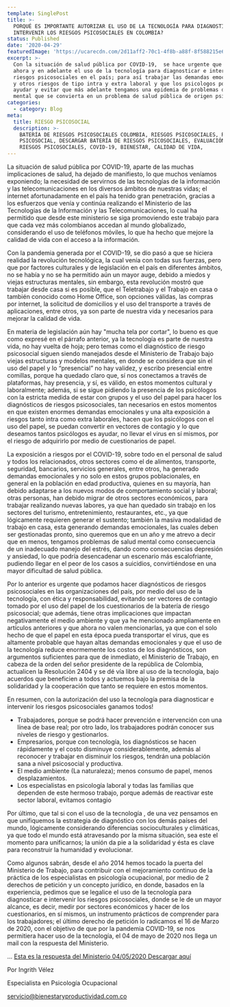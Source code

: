 ```yaml
---
template: SinglePost
title: >-
  PORQUÉ ES IMPORTANTE AUTORIZAR EL USO DE LA TECNOLOGÍA PARA DIAGNOSTICAR E
  INTERVENIR LOS RIESGOS PSICOSOCIALES EN COLOMBIA?
status: Published
date: '2020-04-29'
featuredImage: 'https://ucarecdn.com/2d11aff2-70c1-4f8b-a88f-8f588215e6a0/'
excerpt: >-
  Con la situación de salud pública por COVID-19,  se hace urgente que permitan
  ahora y en adelante el uso de la tecnología para diagnosticar e intervenir los
  riesgos psicosociales en el país; para así trabajar las demandas emocionales,
  y otros riesgos de tipo intra y extra laboral y que los psicologos podamos
  ayudar y evitar que más adelante tengamos una epidemia de problemas de salud
  mental que se convierta en un problema de salud pública de origen psicosocial 
categories:
  - category: Blog
meta:
  title: RIESGO PSICOSOCIAL
  description: >-
    BATERÍA DE RIESGOS PSICOSOCIALES COLOMBIA, RIESGOS PSICOSOCIALES, RIESGO
    PSICOSOCIAL, DESCARGAR BATERÍA DE RIESGOS PSICOSOCIALES, EVALUACIÓN DE
    RIESGOS PSICOSOCIALES, COVID-19, BIENESTAR, CALIDAD DE VIDA,
---
```

La situación de salud pública por COVID-19, aparte de las muchas implicaciones de salud, ha dejado de manifiesto, lo que muchos veníamos exponiendo; la necesidad de servirnos de las tecnologías de la información y las telecomunicaciones en los diversos ámbitos de nuestras vidas; el internet afortunadamente en el país ha tenido gran penetración, gracias a los esfuerzos que venía y continúa realizando el Ministerio de las Tecnologías de la Información y las Telecomunicaciones, lo cual ha permitido que desde este ministerio se siga promoviendo este trabajo para que cada vez más colombianos accedan al mundo globalizado, considerando el uso de teléfonos móviles, lo que ha hecho que mejore la calidad de vida con el acceso a la información.

Con la pandemia generada por el COVID-19, se dio pasó a que se hiciera realidad la revolución tecnológica, la cual venía con todas sus fuerzas, pero que por factores culturales y de legislación en el país en diferentes ámbitos, no se había y no se ha permitido aún un mayor auge, debido a miedos y viejas estructuras mentales, sin embargo, esta revolución mostró que trabajar desde casa si es posible, que el Teletrabajo  y el Trabajo en casa o también conocido como Home Office, son opciones válidas, las compras por internet, la solicitud de domicilios y el uso del transporte a través de aplicaciones, entre otros, ya son parte de nuestra vida y necesarios para mejorar la calidad de vida.

En materia de legislación aún hay "mucha tela por cortar", lo bueno es que como expresé en el párrafo anterior, ya la tecnología es parte de nuestra vida, no hay vuelta de hoja; pero temas como el diagnóstico de riesgo psicosocial siguen siendo manejados desde el Ministerio de Trabajo bajo viejas estructuras y modelos mentales, en donde se considera que sin el uso del papel y lo “presencial” no hay validez, y escribo presencial entre comillas, porque ha quedado claro que, sí nos conectamos a través de plataformas, hay presencia, y sí, es válido, en estos momentos cultural y laboralmente; además, si se sigue pidiendo la presencia de los psicólogos con la estricta medida de estar con grupos y el uso del papel para hacer los diagnósticos de riesgos psicosociales, tan necesarios en estos momentos en que existen enormes demandas emocionales y una alta exposición a riesgos tanto intra como extra laborales, hacen que los psicólogos con el uso del papel, se puedan convertir en vectores de contagio y lo que deseamos tantos psicólogos es ayudar, no llevar el virus en sí mismos, por el riesgo de adquirirlo por medio de cuestionarios de papel.

La exposición a riesgos por el COVID-19, sobre todo en el personal de salud y todos los relacionados, otros sectores como el de alimentos, transporte, seguridad, bancarios, servicios generales, entre otros, ha generado demandas emocionales y no solo en estos grupos poblacionales, en general en la población en edad productiva, quienes en su mayoría, han debido adaptarse a los nuevos modos de comportamiento social y laboral; otras personas, han debido migrar de otros sectores económicos, para trabajar realizando nuevas labores, ya que han quedado sin trabajo en los sectores del turismo, entretenimiento, restaurantes, etc., ya que lógicamente requieren generar el sustento; también la masiva modalidad de trabajo en casa, esta generando demandas emocionales, las cuales deben ser gestionadas pronto, sino queremos que en un año y me atrevo a decir que en menos, tengamos problemas de salud mental como consecuencia de un inadecuado manejo del estrés, dando como consecuencias depresión y ansiedad, lo que podría desencadenar un escenario más escalofriante, pudiendo llegar en el peor de los casos a suicidios, convirtiéndose en una mayor dificultad de salud pública.

Por lo anterior es urgente que podamos hacer diagnósticos de riesgos psicosociales en las organizaciones del país, por medio del uso de la tecnología, con ética y responsabilidad, evitando ser vectores de contagio tomado por el uso del papel de los cuestionarios de la batería de riesgo psicosocial; que además, tiene otras implicaciones que impactan negativamente el medio ambiente y que ya he mencionado ampliamente en artículos anteriores y que ahora no valen mencionarlas, ya que con el solo hecho de que el papel en esta época pueda transportar el virus, que es altamente probable que hayan altas demandas emocionales y que el uso de la tecnología reduce enormemente los costos de los diagnósticos, son argumentos suficientes para que de inmediato, el Ministerio de Trabajo, en cabeza de la orden del señor presidente de la república de Colombia, actualicen la Resolución 2404 y se dé vía libre al uso de la tecnología, bajo acuerdos que beneficien a todos y actuemos bajo la premisa de la solidaridad y la cooperación que tanto se requiere en estos momentos.

En resumen, con la autorización del uso la tecnología para diagnosticar e intervenir los riesgos psicosociales ganamos todos! 

* Trabajadores, porque se podrá hacer prevención e intervención con una línea de base real; por otro lado, los trabajadores podrán conocer sus niveles de riesgo y gestionarlos. 
* Empresarios, porque con tecnología, los diagnósticos se hacen rápidamente y el costo disminuye considerablemente, además al reconocer y trabajar en disminuir los riesgos, tendrán una población sana a nivel psicosocial y productiva. 
* El medio ambiente (La naturaleza); menos consumo de papel, menos desplazamientos.
* Los especialistas en psicología laboral y todas las familias que dependen de este hermoso trabajo, porque además de reactivar este sector laboral, evitamos contagio 

Por último, que tal si con el uso de la tecnología , de una vez pensamos en que unifiquemos la estrategia de diagnóstico con los demás países del mundo, lógicamente considerando diferencias socioculturales y climáticas, ya que todo el mundo está atravesando por la misma situación, sea este el momento para unificarnos; la unión da pie a la solidaridad y ésta es clave para reconstruir la humanidad y evolucionar.

Como algunos sabrán, desde el año 2014 hemos tocado la puerta del Ministerio de Trabajo, para contribuir con el mejoramiento continuo de la práctica de los especialistas en psicología ocupacional, por medio de 2 derechos de petición y un concepto jurídico, en donde, basados en la experiencia, pedimos que se legalice el uso de la tecnología para diagnosticar e intervenir los riesgos psicosociales, donde se le de un mayor alcance, es decir, medir por sectores económicos y hacer de los cuestionarios, en sí mismos, un instrumento prácticos de comprender para los trabajadores; el último derecho de petición lo radicamos el 16 de Marzo de 2020, con el objetivo de que por la pandemia COVID-19, se nos permitiera hacer uso de la tecnología, el 04 de mayo de 2020 nos llega un mail con la respuesta del Ministerio.  

... [Esta es la respuesta del Ministerio 04/05/2020 Descargar aquí](https://drive.google.com/file/d/1XKwzbeGMg2V4coMDY2iY47nrSHlK_fqi/view?usp=sharing)

Por Ingrith Vélez 

Especialista en Psicología Ocupacional

servicio@bienestaryproductividad.com.co